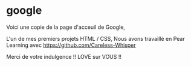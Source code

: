 # google

Voici une copie de la page d'acceuil de Google, 

L'un de mes premiers projets HTML / CSS, 
Nous avons travaillé en Pear Learning avec https://github.com/Careless-Whisper

Merci de votre indulgence !! LOVE sur VOUS !! 
